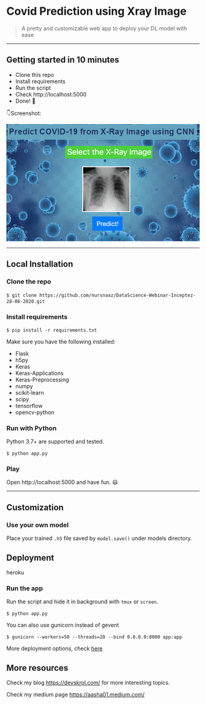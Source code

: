 # Covid Prediction using Xray Image

> A pretty and customizable web app to deploy your DL model with ease

------------------

## Getting started in 10 minutes

- Clone this repo 
- Install requirements
- Run the script
- Check http://localhost:5000
- Done! :tada:

:point_down:Screenshot:


<p align="center">
  <img src="ProjectPage.jpg" width="600" title="hover text">
 
</p>

------------------

## Local Installation

### Clone the repo
```shell
$ git clone https://github.com/nursnaaz/DataScience-Webinar-Inceptez-28-06-2020.git
```

### Install requirements

```shell
$ pip install -r requirements.txt
```

Make sure you have the following installed:
- Flask
- h5py
- Keras
- Keras-Applications
- Keras-Preprocessing
- numpy
- scikit-learn
- scipy
- tensorflow
- opencv-python

### Run with Python

Python 3.7+ are supported and tested.

```shell
$ python app.py
```

### Play

Open http://localhost:5000 and have fun. :smiley:


------------------

## Customization

### Use your own model

Place your trained `.h5` file saved by `model.save()` under models directory.

## Deployment

heroku

### Run the app

Run the script and hide it in background with `tmux` or `screen`.
```
$ python app.py
```

You can also use gunicorn instead of gevent
```
$ gunicorn --workers=50 --threads=20 --bind 0.0.0.0:8000 app:app
```

More deployment options, check [here](http://flask.pocoo.org/docs/0.12/deploying/wsgi-standalone/)


## More resources

Check my blog https://devskrol.com/ for more interesting topics.

Check my medium page https://aasha01.medium.com/ 



